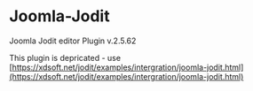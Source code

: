 # Joomla-Jodit
Joomla Jodit editor Plugin v.2.5.62

This plugin is depricated - use [https://xdsoft.net/jodit/examples/intergration/joomla-jodit.html](https://xdsoft.net/jodit/examples/intergration/joomla-jodit.html)

